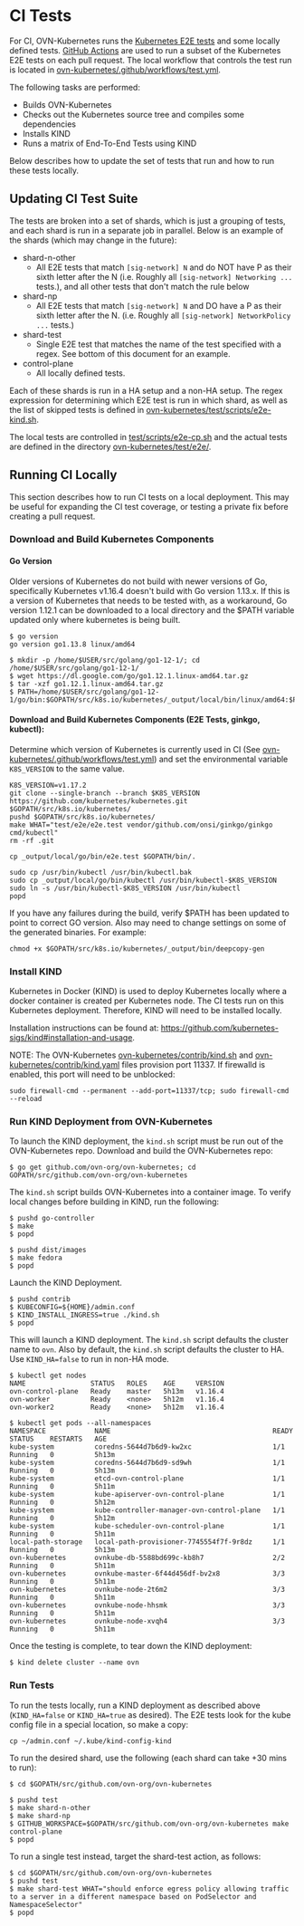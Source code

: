 # CI Tests

For CI, OVN-Kubernetes runs the
[Kubernetes E2E tests](https://github.com/kubernetes/community/blob/master/contributors/devel/sig-testing/e2e-tests.md)
and some locally defined tests. 
[GitHub Actions](https://help.github.com/en/actions)
are used to run a subset of the Kubernetes E2E tests on each pull request. The
local workflow that controls the test run is located in
[ovn-kubernetes/.github/workflows/test.yml](https://github.com/ovn-org/ovn-kubernetes/blob/master/.github/workflows/test.yml).

The following tasks are performed:
- Builds OVN-Kubernetes
- Checks out the Kubernetes source tree and compiles some dependencies
- Installs KIND
- Runs a matrix of End-To-End Tests using KIND

Below describes how to update the set of tests that run and how to run these
tests locally.

## Updating CI Test Suite

The tests are broken into a set of shards, which is just a grouping of tests,
and each shard is run in a separate job in parallel. Below is an example of
the shards (which may change in the future):
- shard-n-other
  - All E2E tests that match `[sig-network] N` and do NOT have P as their sixth
  letter after the N (i.e. Roughly all `[sig-network] Networking ...` tests.), and all other tests
  that don't match the rule below
- shard-np
  - All E2E tests that match `[sig-network] N` and DO have a P as their sixth
  letter after the N. (i.e. Roughly all `[sig-network] NetworkPolicy ...`
  tests.)
- shard-test
  - Single E2E test that matches the name of the test specified with a regex. See bottom of this document for an example.
- control-plane
  - All locally defined tests.

Each of these shards is run in a HA setup and a non-HA setup. The regex
expression for determining which E2E test is run in which shard, as well as the
list of skipped tests is defined in
[ovn-kubernetes/test/scripts/e2e-kind.sh](https://github.com/ovn-org/ovn-kubernetes/blob/master/test/scripts/e2e-kind.sh).

The local tests are controlled in
[test/scripts/e2e-cp.sh](https://github.com/ovn-org/ovn-kubernetes/blob/master/test/scripts/e2e-cp.sh)
and the actual tests are defined in the directory
[ovn-kubernetes/test/e2e/](https://github.com/ovn-org/ovn-kubernetes/tree/master/test/e2e).

## Running CI Locally

This section describes how to run CI tests on a local deployment. This may be
useful for expanding the CI test coverage, or testing a private fix before
creating a pull request.

### Download and Build Kubernetes Components

#### Go Version

Older versions of Kubernetes do not build with newer versions of Go,
specifically Kubernetes v1.16.4 doesn't build with Go version 1.13.x. If this is
a version of Kubernetes that needs to be tested with, as a workaround, Go
version 1.12.1 can be downloaded to a local directory and the $PATH variable
updated only where kubernetes is being built. 

```
$ go version
go version go1.13.8 linux/amd64

$ mkdir -p /home/$USER/src/golang/go1-12-1/; cd /home/$USER/src/golang/go1-12-1/
$ wget https://dl.google.com/go/go1.12.1.linux-amd64.tar.gz
$ tar -xzf go1.12.1.linux-amd64.tar.gz
$ PATH=/home/$USER/src/golang/go1-12-1/go/bin:$GOPATH/src/k8s.io/kubernetes/_output/local/bin/linux/amd64:$PATH
```

#### Download and Build Kubernetes Components (E2E Tests, ginkgo, kubectl):

Determine which version of Kubernetes is currently used in CI (See
[ovn-kubernetes/.github/workflows/test.yml](https://github.com/ovn-org/ovn-kubernetes/blob/master/.github/workflows/test.yml))
and set the environmental variable `K8S_VERSION` to the same value.

```
K8S_VERSION=v1.17.2
git clone --single-branch --branch $K8S_VERSION https://github.com/kubernetes/kubernetes.git $GOPATH/src/k8s.io/kubernetes/
pushd $GOPATH/src/k8s.io/kubernetes/
make WHAT="test/e2e/e2e.test vendor/github.com/onsi/ginkgo/ginkgo cmd/kubectl"
rm -rf .git

cp _output/local/go/bin/e2e.test $GOPATH/bin/.

sudo cp /usr/bin/kubectl /usr/bin/kubectl.bak
sudo cp _output/local/go/bin/kubectl /usr/bin/kubectl-$K8S_VERSION
sudo ln -s /usr/bin/kubectl-$K8S_VERSION /usr/bin/kubectl
popd
```

If you have any failures during the build, verify $PATH has been updated to
point to correct GO version. Also may need to change settings on some of the
generated binaries. For example:

```
chmod +x $GOPATH/src/k8s.io/kubernetes/_output/bin/deepcopy-gen
```

### Install KIND

Kubernetes in Docker (KIND) is used to deploy Kubernetes locally where a docker
container is created per Kubernetes node. The CI tests run on this Kubernetes
deployment. Therefore, KIND will need to be installed locally.

Installation instructions can be found at:
https://github.com/kubernetes-sigs/kind#installation-and-usage.

NOTE: The OVN-Kubernetes 
[ovn-kubernetes/contrib/kind.sh](https://github.com/ovn-org/ovn-kubernetes/blob/master/contrib/kind.sh)
and
[ovn-kubernetes/contrib/kind.yaml](https://github.com/ovn-org/ovn-kubernetes/blob/master/contrib/kind.yaml)
files provision port 11337. If firewalld is enabled, this port will need to be
unblocked:

```
sudo firewall-cmd --permanent --add-port=11337/tcp; sudo firewall-cmd --reload
```

### Run KIND Deployment from OVN-Kubernetes

To launch the KIND deployment, the `kind.sh` script must be run out of the
OVN-Kubernetes repo. Download and build the OVN-Kubernetes repo:

```
$ go get github.com/ovn-org/ovn-kubernetes; cd GOPATH/src/github.com/ovn-org/ovn-kubernetes
```

The `kind.sh` script builds OVN-Kubernetes into a container image. To verify
local changes before building in KIND, run the following:

```
$ pushd go-controller
$ make
$ popd

$ pushd dist/images
$ make fedora
$ popd
```

Launch the KIND Deployment.

```
$ pushd contrib
$ KUBECONFIG=${HOME}/admin.conf
$ KIND_INSTALL_INGRESS=true ./kind.sh
$ popd
```

This will launch a KIND deployment. The `kind.sh` script defaults the cluster
name to `ovn`. Also by default, the `kind.sh` script defaults the cluster to HA.
Use `KIND_HA=false` to run in non-HA mode.

```
$ kubectl get nodes
NAME                STATUS   ROLES    AGE     VERSION
ovn-control-plane   Ready    master   5h13m   v1.16.4
ovn-worker          Ready    <none>   5h12m   v1.16.4
ovn-worker2         Ready    <none>   5h12m   v1.16.4

$ kubectl get pods --all-namespaces
NAMESPACE            NAME                                        READY   STATUS    RESTARTS   AGE
kube-system          coredns-5644d7b6d9-kw2xc                    1/1     Running   0          5h13m
kube-system          coredns-5644d7b6d9-sd9wh                    1/1     Running   0          5h13m
kube-system          etcd-ovn-control-plane                      1/1     Running   0          5h11m
kube-system          kube-apiserver-ovn-control-plane            1/1     Running   0          5h12m
kube-system          kube-controller-manager-ovn-control-plane   1/1     Running   0          5h12m
kube-system          kube-scheduler-ovn-control-plane            1/1     Running   0          5h11m
local-path-storage   local-path-provisioner-7745554f7f-9r8dz     1/1     Running   0          5h13m
ovn-kubernetes       ovnkube-db-5588bd699c-kb8h7                 2/2     Running   0          5h11m
ovn-kubernetes       ovnkube-master-6f44d456df-bv2x8             3/3     Running   0          5h11m
ovn-kubernetes       ovnkube-node-2t6m2                          3/3     Running   0          5h11m
ovn-kubernetes       ovnkube-node-hhsmk                          3/3     Running   0          5h11m
ovn-kubernetes       ovnkube-node-xvqh4                          3/3     Running   0          5h11m
```

Once the testing is complete, to tear down the KIND deployment:

```
$ kind delete cluster --name ovn
```

### Run Tests

To run the tests locally, run a KIND deployment as described above
(`KIND_HA=false` or `KIND_HA=true` as desired). The E2E tests look for the kube
config file in a special location, so make a copy:

```
cp ~/admin.conf ~/.kube/kind-config-kind
```

To run the desired shard, use the following (each shard can take +30 mins to
run):

```
$ cd $GOPATH/src/github.com/ovn-org/ovn-kubernetes

$ pushd test
$ make shard-n-other
$ make shard-np
$ GITHUB_WORKSPACE=$GOPATH/src/github.com/ovn-org/ovn-kubernetes make control-plane
$ popd
```

To run a single test instead, target the shard-test action, as follows:

```
$ cd $GOPATH/src/github.com/ovn-org/ovn-kubernetes
$ pushd test
$ make shard-test WHAT="should enforce egress policy allowing traffic to a server in a different namespace based on PodSelector and NamespaceSelector"
$ popd
```
